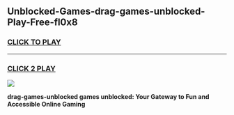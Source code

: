 
## Unblocked-Games-drag-games-unblocked-Play-Free-fl0x8
<h3>
<a href="https://premium76.site?title=drag-games-unblocked&ref=17A">CLICK TO PLAY</a></h3>
<hr>

<h3>
<a href="https://premium76.site?title=drag-games-unblocked&ref=17A">CLICK 2 PLAY</a>
  
</h3>

<a href="https://premium76.site?title=drag-games-unblocked&ref=17A"><img src="https://clearcache.store/games.png"></a>


**drag-games-unblocked games unblocked: Your Gateway to Fun and Accessible Online Gaming**
